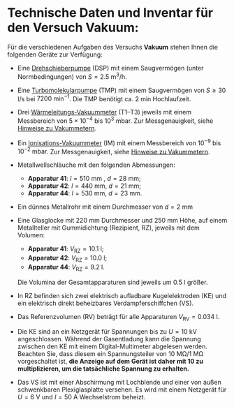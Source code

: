 # Technische Daten und Inventar für den Versuch Vakuum:

Für die verschiedenen Aufgaben des Versuchs **Vakuum** stehen Ihnen die folgenden Geräte zur Verfügung: 

- Eine [Drehschieberpumpe](https://de.wikipedia.org/wiki/Drehschieberpumpe) (DSP) mit einem Saugvermögen (unter Normbedingungen) von $S=2.5\ \mathrm{m^{3}/h}$. 

- Eine [Turbomolekularpumpe](https://de.wikipedia.org/wiki/Turbomolekularpumpe) (TMP) mit einem Saugvermögen von $S\geq30\,\mathrm{l/s}$ bei $7200\ \mathrm{min}^{-1}$. Die TMP benötigt ca. $2\ \mathrm{min}$ Hochlaufzeit.

- Drei [Wärmeleitungs-Vakuummeter](https://de.wikipedia.org/wiki/Pirani-Vakuummeter) (T1–T3) jeweils mit einem Messbereich von $5\times10^{-4}$ bis $10^{3}\ \mathrm{mbar}$. Zur Messgenauigkeit, siehe [Hinweise zu Vakummetern](https://gitlab.kit.edu/kit/etp-lehre/p2-praktikum/students/-/blob/main/Vakuum/doc/Hinweise-Vakuummeter.md).

- Ein [Ionisations-Vakuummeter](https://de.wikipedia.org/wiki/Ionisations-Vakuummeter) (IM) mit einem Messbereich von $10^{-9}$ bis $10^{-2}\ \mathrm{mbar}$. Zur Messgenauigkeit, siehe [Hinweise zu Vakummetern](https://gitlab.kit.edu/kit/etp-lehre/p2-praktikum/students/-/blob/main/Vakuum/doc/Hinweise-Vakuummeter.md).

- Metallwellschläuche mit den folgenden Abmessungen: 

  - **Apparatur 41**: $l=510\ \mathrm{mm}$ , $d=28\ \mathrm{mm}$; 
  - **Apparatur 42**: $l=440\ \mathrm{mm}$, $d=21\ \mathrm{mm}$; 
  - **Apparatur 44**: $l=530\ \mathrm{mm}$, $d=23\ \mathrm{mm}$.

- Ein dünnes Metallrohr mit einem Durchmesser von $d=2\ \mathrm{mm}$

- Eine Glasglocke mit $220\ \mathrm{mm}$ Durchmesser und $250\ \mathrm{mm}$ Höhe, auf einem Metallteller mit Gummidichtung (Rezipient, RZ), jeweils mit dem Volumen:

  - **Apparatur 41**: $V_{\mathrm{RZ}} = 10.1\ \mathrm{l}$;
  - **Apparatur 42**: $V_{\mathrm{RZ}} = 10.0\ \mathrm{l}$;
  - **Apparatur 44**: $V_{\mathrm{RZ}} = 9.2\ \mathrm{l}$.

  Die Volumina der Gesamtapparaturen sind jeweils um $0.5\ \mathrm{l}$ größer. 

- In RZ befinden sich zwei elektrisch aufladbare Kugelelektroden (KE) und ein elektrisch direkt beheizbares Verdampferschiffchen (VS).

- Das Referenzvolumen (RV) beträgt für alle Apparaturen $V_{\mathrm{RV}}=0.034\ \mathrm{l}$.

- Die KE sind an ein Netzgerät für Spannungen bis zu $U=10\ \mathrm{kV}$ angeschlossen. Während der Gasentladung kann die Spannung zwischen den KE mit einem Digital-Multimeter abgelesen werden. Beachten Sie, dass diesem ein Spannungsteiler von $10\ \mathrm{M\Omega}/1\ \mathrm{M\Omega}$ vorgeschaltet ist, **die Anzeige auf dem Gerät ist daher mit 10 zu multiplizieren, um die tatsächliche Spannung zu erhalten.**  

- Das VS ist mit einer Abschirmung mit Lochblende und einer von außen schwenkbaren Plexiglasplatte versehen. Es wird mit einem Netzgerät für $U=6\ \mathrm{V}$ und $I=50\ \mathrm{A}$ Wechselstrom beheizt. 
